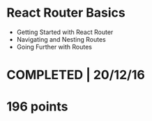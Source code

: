 # React Router Basics
- Getting Started with React Router 
- Navigating and Nesting Routes 
- Going Further with Routes 

# COMPLETED | 20/12/16
# 196 points
